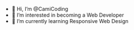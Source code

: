 - 👋 Hi, I’m @CamiCoding
- 👀 I’m interested in becoming a Web Developer
- 🌱 I’m currently learning Responsive Web Design
